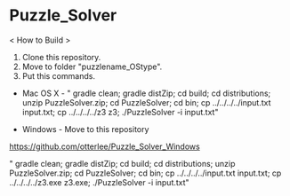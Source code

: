 # Puzzle_Solver

< How to Build >
1. Clone this repository.
1. Move to folder "puzzlename_OStype".
2. Put this commands.

- Mac OS X - 
" gradle clean; gradle distZip; cd build; cd distributions; unzip PuzzleSolver.zip; cd PuzzleSolver; cd bin; cp ../../../../input.txt input.txt; cp ../../../../z3 z3; ./PuzzleSolver -i input.txt"

- Windows -
 Move to this repository
 
 https://github.com/otterlee/Puzzle_Solver_Windows

" gradle clean; gradle distZip; cd build; cd distributions; unzip PuzzleSolver.zip; cd PuzzleSolver; cd bin; cp ../../../../input.txt input.txt; cp ../../../../z3.exe z3.exe; ./PuzzleSolver -i input.txt"

